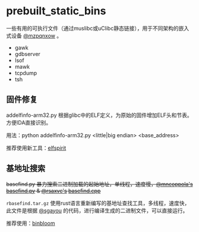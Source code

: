 

# prebuilt_static_bins
一些有用的可执行文件（通过muslibc或uClibc静态链接），用于不同架构的嵌入式设备 [@mzpqnxow](https://github.com/akpotter/embedded-toolkit) 。
- gawk 
- gdbserver 
- lsof 
- mawk
- tcpdump 
- tsh

## 固件修复
addelfinfo-arm32.py 根据glibc中的ELF定义，为原始的固件增加ELF头和节表。方便IDA直接识别。

用法：python addelfinfo-arm32.py <little|big endian> <filename> <base_address>

推荐使用新工具：[elfspirit](https://github.com/liyansong2018/elfspirit)

## 基地址搜索

~~basefind.py 暴力搜索二进制加载的起始地址，单线程，速度慢，[@mncoppola's](https://github.com/mncoppola) [basefind.py](https://github.com/mncoppola/ws30/blob/master/basefind.py) & [@rsaxvc's](https://github.com/rsaxvc) [basefind.cpp](https://github.com/mncoppola/ws30/blob/master/basefind.cpp)~~

`rbasefind.tar.gz` 使用rust语言重新编写的基地址查找工具，多线程，速度快，此文件是根据 [@sgayou](https://github.com/sgayou) 的代码，进行编译生成的二进制文件，可以直接运行。

推荐使用：[binbloom](https://github.com/quarkslab/binbloom)
